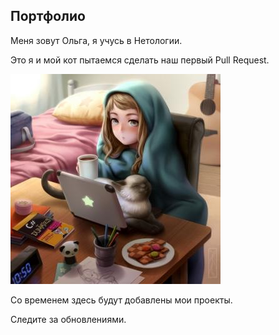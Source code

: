 ## Портфолио
Меня зовут Ольга, я учусь в Нетологии. 

Это я и мой кот пытаемся сделать наш первый Pull Request.

![Я и мой кот](photo.jpg)

Со временем здесь будут добавлены мои проекты.

Следите за обновлениями.
